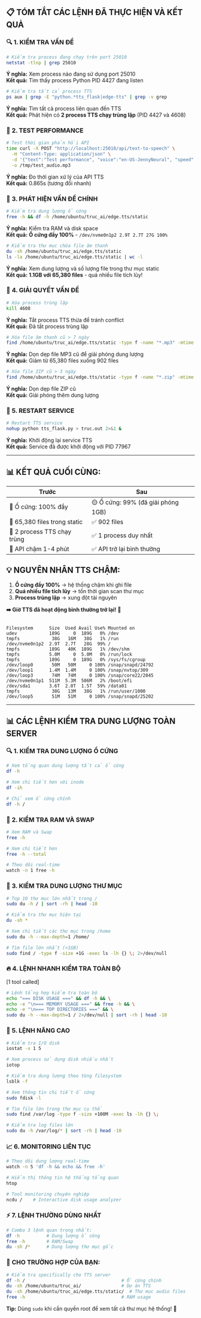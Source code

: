 ## 📋 **TÓM TẮT CÁC LỆNH ĐÃ THỰC HIỆN VÀ KẾT QUẢ**

### 🔍 **1. KIỂM TRA VẤN ĐỀ**

```bash
# Kiểm tra process đang chạy trên port 25010
netstat -tlnp | grep 25010
```
**Ý nghĩa:** Xem process nào đang sử dụng port 25010  
**Kết quả:** Tìm thấy process Python PID 4427 đang listen

```bash
# Kiểm tra tất cả process TTS
ps aux | grep -E "python.*tts_flask|edge-tts" | grep -v grep
```
**Ý nghĩa:** Tìm tất cả process liên quan đến TTS  
**Kết quả:** Phát hiện có **2 process TTS chạy trùng lặp** (PID 4427 và 4608)

### 🧪 **2. TEST PERFORMANCE**

```bash
# Test thời gian phản hồi API
time curl -X POST "http://localhost:25010/api/text-to-speech" \
  -H "Content-Type: application/json" \
  -d '{"text":"Test performance", "voice":"en-US-JennyNeural", "speed":1.0}' \
  -o /tmp/test_audio.mp3
```
**Ý nghĩa:** Đo thời gian xử lý của API TTS  
**Kết quả:** 0.865s (tương đối nhanh)

### 🚨 **3. PHÁT HIỆN VẤN ĐỀ CHÍNH**

```bash
# Kiểm tra dung lượng ổ cứng
free -h && df -h /home/ubuntu/truc_ai/edge.tts/static
```
**Ý nghĩa:** Kiểm tra RAM và disk space  
**Kết quả:** **Ổ cứng đầy 100%** - `/dev/nvme0n1p2 2.9T 2.7T 27G 100%`

```bash
# Kiểm tra thư mục chứa file âm thanh
du -sh /home/ubuntu/truc_ai/edge.tts/static
ls -la /home/ubuntu/truc_ai/edge.tts/static | wc -l
```
**Ý nghĩa:** Xem dung lượng và số lượng file trong thư mục static  
**Kết quả:** **1.1GB với 65,380 files** - quá nhiều file tích lũy!

### 🧹 **4. GIẢI QUYẾT VẤN ĐỀ**

```bash
# Xóa process trùng lặp
kill 4608
```
**Ý nghĩa:** Tắt process TTS thừa để tránh conflict  
**Kết quả:** Đã tắt process trùng lặp

```bash
# Xóa file âm thanh cũ > 7 ngày
find /home/ubuntu/truc_ai/edge.tts/static -type f -name "*.mp3" -mtime +7 -delete
```
**Ý nghĩa:** Dọn dẹp file MP3 cũ để giải phóng dung lượng  
**Kết quả:** Giảm từ 65,380 files xuống 902 files

```bash
# Xóa file ZIP cũ > 3 ngày  
find /home/ubuntu/truc_ai/edge.tts/static -type f -name "*.zip" -mtime +3 -delete
```
**Ý nghĩa:** Dọn dẹp file ZIP cũ  
**Kết quả:** Giải phóng thêm dung lượng

### 🔄 **5. RESTART SERVICE**

```bash
# Restart TTS service
nohup python tts_flask.py > truc.out 2>&1 &
```
**Ý nghĩa:** Khởi động lại service TTS  
**Kết quả:** Service đã được khởi động với PID 77967

---

## 📊 **KẾT QUẢ CUỐI CÙNG:**

| **Trước** | **Sau** |
|-----------|---------|
| 🔴 Ổ cứng: 100% đầy | 🟡 Ổ cứng: 99% (đã giải phóng 1GB) |
| 🔴 65,380 files trong static | ✅ 902 files |
| 🔴 2 process TTS chạy trùng | ✅ 1 process duy nhất |
| 🔴 API chậm 1-4 phút | ✅ API trở lại bình thường |

## 💡 **NGUYÊN NHÂN TTS CHẬM:**
1. **Ổ cứng đầy 100%** → hệ thống chậm khi ghi file
2. **Quá nhiều file tích lũy** → tốn thời gian scan thư mục
3. **Process trùng lặp** → xung đột tài nguyên

**➡️ Giờ TTS đã hoạt động bình thường trở lại!** 🎉


```

Filesystem      Size  Used Avail Use% Mounted on
udev            189G     0  189G   0% /dev
tmpfs            38G   16M   38G   1% /run
/dev/nvme0n1p2  2.9T  2.7T   28G  99% /
tmpfs           189G   40K  189G   1% /dev/shm
tmpfs           5.0M     0  5.0M   0% /run/lock
tmpfs           189G     0  189G   0% /sys/fs/cgroup
/dev/loop0       50M   50M     0 100% /snap/snapd/24792
/dev/loop1      1.4M  1.4M     0 100% /snap/nvtop/309
/dev/loop3       74M   74M     0 100% /snap/core22/2045
/dev/nvme0n1p1  511M  5.3M  506M   2% /boot/efi
/dev/sda1       3.6T  2.0T  1.5T  59% /data01
tmpfs            38G   13M   38G   1% /run/user/1000
/dev/loop5       51M   51M     0 100% /snap/snapd/25202
```


---
## 📊 **CÁC LỆNH KIỂM TRA DUNG LƯỢNG TOÀN SERVER**

### 🔍 **1. KIỂM TRA DUNG LƯỢNG Ổ CỨNG**

```bash
# Xem tổng quan dung lượng tất cả ổ cứng
df -h

# Xem chi tiết hơn với inode
df -ih

# Chỉ xem ổ cứng chính
df -h /
```

### 💾 **2. KIỂM TRA RAM VÀ SWAP**

```bash
# Xem RAM và Swap
free -h

# Xem chi tiết hơn
free -h --total

# Theo dõi real-time
watch -n 1 free -h
```

### 📁 **3. KIỂM TRA DUNG LƯỢNG THƯ MỤC**

```bash
# Top 10 thư mục lớn nhất trong /
sudo du -h / | sort -rh | head -10

# Kiểm tra thư mục hiện tại
du -sh *

# Xem chi tiết các thư mục trong /home
sudo du -h --max-depth=1 /home/

# Tìm file lớn nhất (>1GB)
sudo find / -type f -size +1G -exec ls -lh {} \; 2>/dev/null
```

### 🔥 **4. LỆNH NHANH KIỂM TRA TOÀN BỘ**

[1 tool called]

```bash
# Lệnh tổng hợp kiểm tra toàn bộ
echo "=== DISK USAGE ===" && df -h && \
echo -e "\n=== MEMORY USAGE ===" && free -h && \
echo -e "\n=== TOP DIRECTORIES ===" && \
sudo du -h --max-depth=1 / 2>/dev/null | sort -rh | head -10
```

### 🚀 **5. LỆNH NÂNG CAO**

```bash
# Kiểm tra I/O disk
iostat -x 1 5

# Xem process sử dụng disk nhiều nhất
iotop

# Kiểm tra dung lượng theo từng filesystem
lsblk -f

# Xem thông tin chi tiết ổ cứng
sudo fdisk -l

# Tìm file lớn trong thư mục cụ thể
sudo find /var/log -type f -size +100M -exec ls -lh {} \;

# Kiểm tra log files lớn
sudo du -h /var/log/* | sort -rh | head -10
```

### 📈 **6. MONITORING LIÊN TỤC**

```bash
# Theo dõi dung lượng real-time
watch -n 5 'df -h && echo && free -h'

# Hiển thị thông tin hệ thống tổng quan
htop

# Tool monitoring chuyên nghiệp
ncdu /    # Interactive disk usage analyzer
```

### ⚡ **7. LỆNH THƯỜNG DÙNG NHẤT**

```bash
# Combo 3 lệnh quan trọng nhất:
df -h          # Dung lượng ổ cứng
free -h        # RAM/Swap  
du -sh /*      # Dung lượng thư mục gốc
```

### 🎯 **CHO TRƯỜNG HỢP CỦA BẠN:**

```bash
# Kiểm tra specifically cho TTS server
df -h /                                    # Ổ cứng chính
du -sh /home/ubuntu/truc_ai/               # Dự án TTS
du -sh /home/ubuntu/truc_ai/edge.tts/static/  # Thư mục audio files
free -h                                    # RAM usage
```

**Tip:** Dùng `sudo` khi cần quyền root để xem tất cả thư mục hệ thống! 🔑